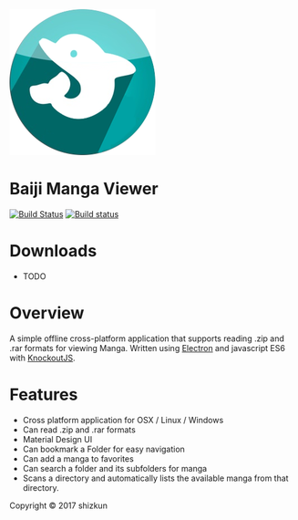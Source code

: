 ![Logo](/build/256x256.png)
# Baiji Manga Viewer
[![Build Status](https://travis-ci.org/jmarioste/manga-viewer.svg?branch=master)](https://travis-ci.org/jmarioste/manga-viewer)
[![Build status](https://ci.appveyor.com/api/projects/status/hocka5ecscejfvg7?svg=true)](https://ci.appveyor.com/project/jmarioste/manga-viewer)

# Downloads
- TODO

# Overview
A simple offline cross-platform application that supports reading .zip and .rar formats for viewing Manga. Written using [Electron](https://github.com/electron/electron) and javascript ES6 with [KnockoutJS](http://knockoutjs.com/). 

# Features
- Cross platform application for OSX / Linux / Windows
- Can read .zip and .rar formats
- Material Design UI
- Can bookmark a Folder for easy navigation
- Can add a manga to favorites
- Can search a folder and its subfolders for manga
- Scans a directory and automatically lists the available manga from that directory.



Copyright © 2017 shizkun
